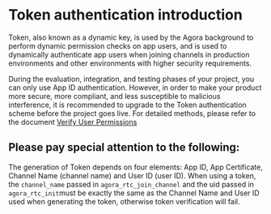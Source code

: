 # Token authentication introduction

Token, also known as a dynamic key, is used by the Agora background to perform dynamic permission checks on app users, and is used to dynamically authenticate app users when joining channels in production environments and other environments with higher security requirements.

During the evaluation, integration, and testing phases of your project, you can only use App ID authentication. However, in order to make your product more secure, more compliant, and less susceptible to malicious interference, it is recommended to upgrade to the Token authentication scheme before the project goes live. For detailed methods, please refer to the document [Verify User Permissions](https://docs.agora.io/en/Agora%20Platform/token)

## Please pay special attention to the following:

The generation of Token depends on four elements: App ID, App Certificate, Channel Name (channel name) and User ID (user ID). When using a token, the `channel_name` passed in `agora_rtc_join_channel` and the uid passed in `agora_rtc_init`must be exactly the same as the Channel Name and User ID used when generating the token, otherwise token verification will fail.